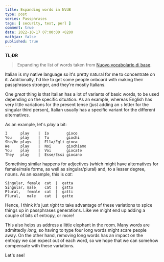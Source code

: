 ```yaml
---
title: Expanding words in NVdB
type: post
series: Passphrases
tags: [ security, text, perl ]
comment: true
date: 2022-10-17 07:00:00 +0200
mathjax: false
published: true
---
```


**TL;DR**

> Expanding the list of words taken from [Nuovo vocabolario di
> base][nvdb].

Italian is my native language so it's pretty natural for me to
concentrate on it. Additionally, I'd like to get some people onboard
with making their passphrases stronger, and they're mostly Italians.

One *great* thing is that Italian has a lot of variants of basic words,
to be used depending on the specific situation. As an example, whereas
English has very little variations for the present tense (just adding an
`s` letter for the singular third person), Italian usually has a
specific variant for the different alternatives.

As an example, let's *play* a bit:

```
I      play    |  Io        gioco
You    play    |  Tu        giochi
She/He plays   |  Ella/Egli gioca
We     play    |  Noi       giochiamo
You    play    |  Voi       giocate
They   play    |  Esse/Essi giocano
```

Something similar happens for adjectives (which might have alternatives
for female/male forms, as well as singular/plural) and, to a lesser
degree, nouns. As an example, this is *cat*:

```
Singular, female  cat  |  gatta
Singular, male    cat  |  gatto
Plural,   female  cat  |  gatti
Plural,   male    cat  |  gatte
```

Hence, I think it's just *right* to take advantage of these variations
to spice things up in passphrases generations. Like we might end up
adding a couple of bits of entropy, or more!

This also helps us address a little elephant in the room. Many words are
admittedly *long*, so having to type four long words might scare people
away. On the other hand, removing long words has an impact on the
entropy we can expect out of each word, so we hope that we can somehow
compensate with these variations.

Let's see!


[Perl]: https://www.perl.org/
[Raku]: https://raku.org/
[nvdb]: https://www.internazionale.it/opinione/tullio-de-mauro/2016/12/23/il-nuovo-vocabolario-di-base-della-lingua-italiana
